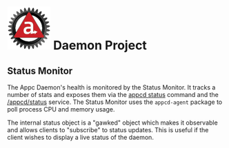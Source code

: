 # ![Appc Daemon logo](../images/appc-daemon.png) Daemon Project

## Status Monitor

The Appc Daemon's health is monitored by the Status Monitor. It tracks a number of stats and exposes
them via the [appcd status](../Commands/status.md) command and the
[/appcd/status](../Services/status.md) service. The Status Monitor uses the `appcd-agent` package
to poll process CPU and memory usage.

The internal status object is a "gawked" object which makes it observable and allows clients to
"subscribe" to status updates. This is useful if the client wishes to display a live status of the
daemon.

